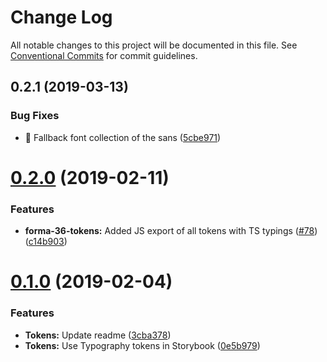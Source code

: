 # Change Log

All notable changes to this project will be documented in this file.
See [Conventional Commits](https://conventionalcommits.org) for commit guidelines.

## 0.2.1 (2019-03-13)


### Bug Fixes

* 🐛 Fallback font collection of the sans ([5cbe971](https://github.com/contentful/forma-36/commit/5cbe971))





# [0.2.0](https://github.com/contentful/forma-36/compare/@contentful/forma-36-tokens@0.1.0...@contentful/forma-36-tokens@0.2.0) (2019-02-11)


### Features

* **forma-36-tokens:** Added JS export of all tokens with TS typings ([#78](https://github.com/contentful/forma-36/issues/78)) ([c14b903](https://github.com/contentful/forma-36/commit/c14b903))





# [0.1.0](https://github.com/contentful/forma-36/compare/@contentful/forma-36-tokens@0.0.6...@contentful/forma-36-tokens@0.1.0) (2019-02-04)


### Features

* **Tokens:** Update readme ([3cba378](https://github.com/contentful/forma-36/commit/3cba378))
* **Tokens:** Use Typography tokens in  Storybook ([0e5b979](https://github.com/contentful/forma-36/commit/0e5b979))
